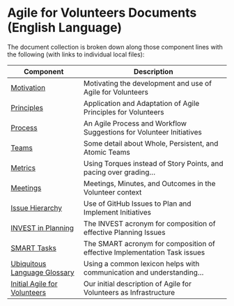 <!--
 Copyright (C) 2024 Innovate for Vegas Foundation
 
 This file is part of doc-agile-for-volunteers.
 
 doc-agile-for-volunteers is free software: you can redistribute it and/or modify
 it under the terms of the GNU General Public License as published by
 the Free Software Foundation, either version 3 of the License, or
 (at your option) any later version.
 
 doc-agile-for-volunteers is distributed in the hope that it will be useful,
 but WITHOUT ANY WARRANTY; without even the implied warranty of
 MERCHANTABILITY or FITNESS FOR A PARTICULAR PURPOSE.  See the
 GNU General Public License for more details.
 
 You should have received a copy of the GNU General Public License
 along with doc-agile-for-volunteers.  If not, see <https://www.gnu.org/licenses/>.
-->

# Agile for Volunteers Documents (English Language)

The document collection is broken down along those component lines with the following (with links to individual local files):

| Component                                        | Description                                                               |
|--------------------------------------------------|---------------------------------------------------------------------------|
| [Motivation](why.md)                             | Motivating the development and use of Agile for Volunteers                |
| [Principles](principles.md)                      | Application and Adaptation of Agile Principles for Volunteers             |
| [Process](process.md)                            | An Agile Process and Workflow Suggestions for Volunteer Initiatives       |
| [Teams](teams.md)                                | Some detail about Whole, Persistent, and Atomic Teams                     |
| [Metrics](metrics.md)                            | Using Torques instead of Story Points, and pacing over grading…           |
| [Meetings](meetings.md)                          | Meetings, Minutes, and Outcomes in the Volunteer context                  |
| [Issue Hierarchy](hierarchy.md)                  | Use of GitHub Issues to Plan and Implement Initiatives                    |
| [INVEST in Planning](invest.md)                  | The INVEST acronym for composition of effective Planning Issues           |
| [SMART Tasks](smart.md)                          | The SMART acronym for composition of effective Implementation Task issues |
| [Ubiquitous Language Glossary](glossary.md)      | Using a common lexicon helps with communication and understanding…        |
| [Initial Agile for Volunteers](initial-afv.md)   | Our initial description of Agile for Volunteers as Infrastructure         |
